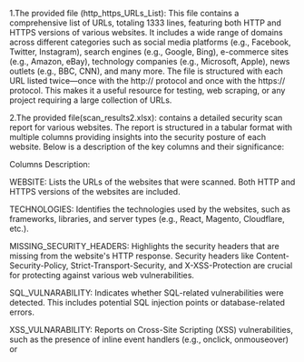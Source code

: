 1.The provided file (http_https_URLs_List): This file contains a comprehensive list of URLs, totaling 1333 lines, featuring both HTTP and HTTPS versions of various websites. It includes a wide range of domains across different categories such as social media platforms (e.g., Facebook, Twitter, Instagram), search engines (e.g., Google, Bing), e-commerce sites (e.g., Amazon, eBay), technology companies (e.g., Microsoft, Apple), news outlets (e.g., BBC, CNN), and many more. The file is structured with each URL listed twice—once with the http:// protocol and once with the https:// protocol. This makes it a useful resource for testing, web scraping, or any project requiring a large collection of URLs.

2.The provided file(scan_results2.xlsx):
 contains a detailed security scan report for various websites. The report is structured in a tabular format with multiple columns providing insights into the security posture of each website. Below is a description of the key columns and their significance:

Columns Description:

WEBSITE:
Lists the URLs of the websites that were scanned. Both HTTP and HTTPS versions of the websites are included.

TECHNOLOGIES:
Identifies the technologies used by the websites, such as frameworks, libraries, and server types (e.g., React, Magento, Cloudflare, etc.).

MISSING_SECURITY_HEADERS:
Highlights the security headers that are missing from the website's HTTP response. Security headers like Content-Security-Policy, Strict-Transport-Security, and X-XSS-Protection are crucial for protecting against various web vulnerabilities.

SQL_VULNARABILITY:
Indicates whether SQL-related vulnerabilities were detected. This includes potential SQL injection points or database-related errors.

XSS_VULNARABILITY:
Reports on Cross-Site Scripting (XSS) vulnerabilities, such as the presence of inline event handlers (e.g., onclick, onmouseover) or <script> tags with content inside, which could be exploited.

INSECURE_COOKIES:
Lists cookies that are insecure due to missing attributes like HttpOnly, Secure, SameSite, or Max-Age/Expires. Insecure cookies can be exploited in attacks like session hijacking.

JAVASCRIPT_VARIABLES:
Enumerates JavaScript variables found on the website. These variables could be potential targets for exploitation if not properly secured.

JAVASCRIPT_FUNCTIONS:
Lists JavaScript functions detected on the website. Similar to variables, these functions could be exploited if they contain vulnerabilities.

SSL/TLS_INFORMATION:
Provides details about the SSL/TLS configuration of the website, including the issuer, subject, protocol version, cipher name, cipher bits, and certificate validity dates. This information is crucial for assessing the strength of the website's encryption.
#   U r l - S c a n n e r  
 #   U r l - S c a n n e r  
 